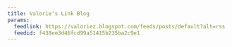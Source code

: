 ```yaml
---
title: Valorie's Link Blog
params:
  feedlink: https://valoriez.blogspot.com/feeds/posts/default?alt=rss
  feedid: f438ee3d46fcd99a51415b235ba2c9e1
---
```

